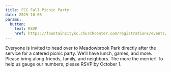 ```yaml
---
title: FCC Fall Picnic Party
date: 2025-10-05
params:
  button:
    text: RSVP
    href: https://fountaincitykc.churchcenter.com/registrations/events/3140351
---
```


Everyone is invited to head over to Meadowbrook Park directly after the service for a catered picnic party. We'll have lunch, games, and more. Please bring along friends, family, and neighbors. The more the merrier! To help us gauge our numbers, please RSVP by October 1.
